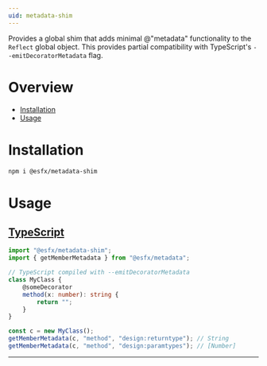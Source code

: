 ```yaml
---
uid: metadata-shim
---
```


Provides a global shim that adds minimal @"metadata" functionality to the `Reflect` global object.
This provides partial compatibility with TypeScript's `--emitDecoratorMetadata` flag.

# Overview

* [Installation](#installation)
* [Usage](#usage)

# Installation

```sh
npm i @esfx/metadata-shim
```

# Usage

## [TypeScript](#tab/ts)
```ts
import "@esfx/metadata-shim";
import { getMemberMetadata } from "@esfx/metadata";

// TypeScript compiled with --emitDecoratorMetadata
class MyClass {
    @someDecorator
    method(x: number): string {
        return "";
    }
}

const c = new MyClass();
getMemberMetadata(c, "method", "design:returntype"); // String
getMemberMetadata(c, "method", "design:paramtypes"); // [Number]
```

***
